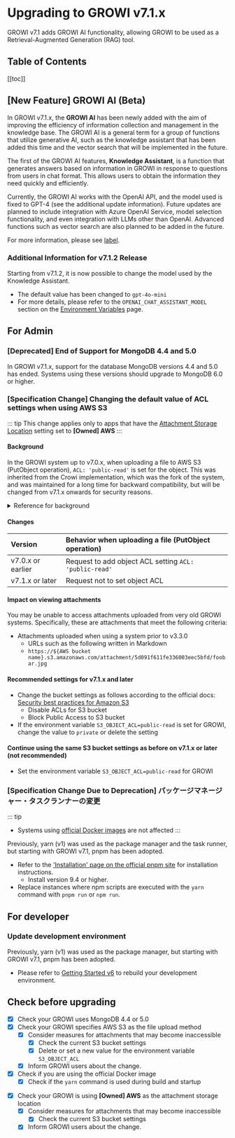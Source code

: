 # Upgrading to GROWI v7.1.x

GROWI v7.1 adds GROWI AI functionality, allowing GROWI to be used as a Retrieval-Augmented Generation (RAG) tool.


## Table of Contents

[[toc]]


## [New Feature] GROWI AI (Beta)

<!-- textlint-disable weseek/max-kanji-continuous-len -->
In GROWI v7.1.x, the **GROWI AI** has been newly added with the aim of improving the efficiency of information collection and management in the knowledge base.
The GROWI AI is a general term for a group of functions that utilize generative AI,
such as the knowledge assistant that has been added this time and the vector search that will be implemented in the future.
<!-- textlint-enable weseek/max-kanji-continuous-len -->

The first of the GROWI AI features, **Knowledge Assistant**, is a function that generates answers based on information in GROWI
in response to questions from users in chat format. This allows users to obtain the information they need quickly and efficiently.

Currently, the GROWI AI works with the OpenAI API, and the model used is fixed to GPT-4 (see the additional update information).
Future updates are planned to include integration with Azure OpenAI Service, model selection functionality, and even integration with LLMs other than OpenAI.
Advanced functions such as vector search are also planned to be added in the future.

For more information, please see [label](url).

### Additional Information for v7.1.2 Release

Starting from v7.1.2, it is now possible to change the model used by the Knowledge Assistant.

- The default value has been changed to `gpt-4o-mini`
- For more details, please refer to the `OPENAI_CHAT_ASSISTANT_MODEL` section on the [Environment Variables](/en/admin-guide/admin-cookbook/env-vars.html) page.


## For Admin

<ContextualBlock context="docs-growi-org">

### [Deprecated] End of Support for MongoDB 4.4 and 5.0

In GROWI v7.1.x, support for the database MongoDB versions 4.4 and 5.0 has ended.
Systems using these versions should upgrade to MongoDB 6.0 or higher.

</ContextualBlock>

### [Specification Change] Changing the default value of ACL settings when using AWS S3

<ContextualBlock context="help-growi-cloud">

::: tip
This change applies only to apps that have the [Attachment Storage Location](/en/cloud/attachment.html) setting set to **[Owned] AWS**
:::

</ContextualBlock>

#### Background

In the GROWI system up to v7.0.x, when uploading a file to AWS S3 (PutObject operation), `ACL: 'public-read'` is set for the object.
This was inherited from the Crowi implementation, which was the fork of the system,
and was maintained for a long time for backward compatibility, but will be changed from v7.1.x onwards for security reasons.

<details>
<summary>Reference for background</summary>

- [(ja) Dev Wiki: /資料/外部仕様/S3のACL設定](https://dev.growi.org/5d091f611fe336003eec5bfd)
- Changes in v7.0.5
  - <https://github.com/growilabs/growi/pull/8778>
  - <https://github.com/growilabs/growi/pull/8805>

</details>

#### Changes

| Version           | Behavior when uploading a file (PutObject operation)   |
| :---------------- | :------------------------------------------------------|
| v7.0.x or earlier | Request to add object ACL setting `ACL: 'public-read'` |
| v7.1.x or later   | Request not to set object ACL                          |

#### Impact on viewing attachments

You may be unable to access attachments uploaded from very old GROWI systems. Specifically, these are attachments that meet the following criteria:

- Attachments uploaded when using a system prior to v3.3.0
  - URLs such as the following written in Markdown
  - `https://${AWS bucket name}.s3.amazonaws.com/attachment/5d091f611fe336003eec5bfd/foobar.jpg`

#### Recommended settings for v7.1.x and later

- Change the bucket settings as follows according to the official docs: [Security best practices for Amazon S3](https://docs.aws.amazon.com/AmazonS3/latest/userguide/security-best-practices.html)
  - Disable ACLs for S3 bucket
  - Block Public Access to S3 bucket
- If the environment variable `S3_OBJECT_ACL=public-read` is set for GROWI, change the value to `private` or delete the setting

<ContextualBlock context="docs-growi-org">

#### Continue using the same S3 bucket settings as before on v7.1.x or later (not recommended)

- Set the environment variable `S3_OBJECT_ACL=public-read` for GROWI

</ContextualBlock>

<ContextualBlock context="docs-growi-org">

### [Specification Change Due to Deprecation] パッケージマネージャー・タスクランナーの変更

::: tip

- Systems using [official Docker images](https://hub.docker.com/r/growilabs/growi/) are not affected
:::

Previously, yarn (v1) was used as the package manager and the task runner, but starting with GROWI v7.1, pnpm has been adopted.

- Refer to the ['Installation' page on the official pnpm site](https://pnpm.io/installation) for installation instructions.
  - Install version 9.4 or higher.
- Replace instances where npm scripts are executed with the `yarn` command with `pnpm run` or `npm run`.

</ContextualBlock>



<ContextualBlock context="docs-growi-org">

## For developer

### Update development environment

Previously, yarn (v1) was used as the package manager, but starting with GROWI v7.1, pnpm has been adopted.

- Please refer to [Getting Started v6](/en/dev/startup-v6/dev-env.html) to rebuild your development environment.

</ContextualBlock>


## Check before upgrading

<ContextualBlock context="docs-growi-org">

- [x] Check your GROWI uses MongoDB 4.4 or 5.0
- [x] Check your GROWI specifies AWS S3 as the file upload method
  - [x] Consider measures for attachments that may become inaccessible
    - [x] Check the current S3 bucket settings
    - [x] Delete or set a new value for the environment variable `S3_OBJECT_ACL`
  - [x] Inform GROWI users about the change.
- [x] Check if you are using the official Docker image
  - [x] Check if the `yarn` command is used during build and startup

</ContextualBlock>

<ContextualBlock context="help-growi-cloud">

- [x] Check your GROWI is using **[Owned] AWS** as the attachment storage location
  - [x] Consider measures for attachments that may become inaccessible
    - [x] Check the current S3 bucket settings
  - [x] Inform GROWI users about the change.

</ContextualBlock>

